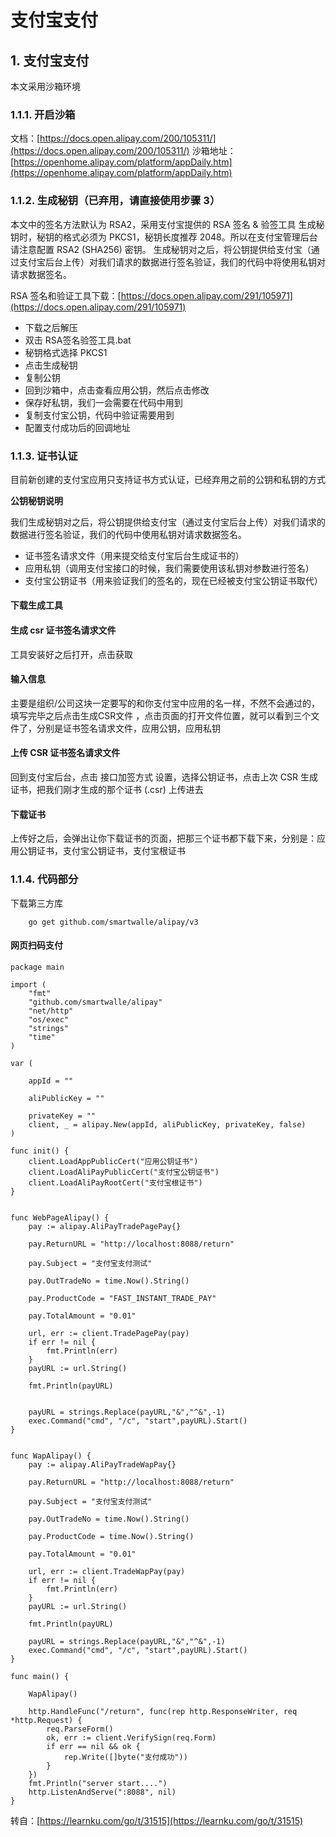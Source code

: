 # 支付宝支付

## 1. 支付宝支付 <a id="&#x652F;&#x4ED8;&#x5B9D;&#x652F;&#x4ED8;"></a>

本文采用沙箱环境

### 1.1.1. 开启沙箱 <a id="&#x5F00;&#x542F;&#x6C99;&#x7BB1;"></a>

文档：[https://docs.open.alipay.com/200/105311/](https://docs.open.alipay.com/200/105311/) 沙箱地址：[https://openhome.alipay.com/platform/appDaily.htm](https://openhome.alipay.com/platform/appDaily.htm)

### 1.1.2. 生成秘钥（已弃用，请直接使用步骤 3） <a id="&#x751F;&#x6210;&#x79D8;&#x94A5;&#xFF08;&#x5DF2;&#x5F03;&#x7528;&#xFF0C;&#x8BF7;&#x76F4;&#x63A5;&#x4F7F;&#x7528;&#x6B65;&#x9AA4;-3&#xFF09;"></a>

本文中的签名方法默认为 RSA2，采用支付宝提供的 RSA 签名 & 验签工具 生成秘钥时，秘钥的格式必须为 PKCS1，秘钥长度推荐 2048。所以在支付宝管理后台请注意配置 RSA2 \(SHA256\) 密钥。 生成秘钥对之后，将公钥提供给支付宝（通过支付宝后台上传）对我们请求的数据进行签名验证，我们的代码中将使用私钥对请求数据签名。

RSA 签名和验证工具下载：[https://docs.open.alipay.com/291/105971](https://docs.open.alipay.com/291/105971)

* 下载之后解压
* 双击 RSA签名验签工具.bat
* 秘钥格式选择 PKCS1
* 点击生成秘钥
* 复制公钥
* 回到沙箱中，点击查看应用公钥，然后点击修改
* 保存好私钥，我们一会需要在代码中用到
* 复制支付宝公钥，代码中验证需要用到
* 配置支付成功后的回调地址

### 1.1.3. 证书认证 <a id="&#x8BC1;&#x4E66;&#x8BA4;&#x8BC1;"></a>

目前新创建的支付宝应用只支持证书方式认证，已经弃用之前的公钥和私钥的方式

**公钥秘钥说明**

我们生成秘钥对之后，将公钥提供给支付宝（通过支付宝后台上传）对我们请求的数据进行签名验证，我们的代码中使用私钥对请求数据签名。

* 证书签名请求文件（用来提交给支付宝后台生成证书的）
* 应用私钥（调用支付宝接口的时候，我们需要使用该私钥对参数进行签名）
* 支付宝公钥证书（用来验证我们的签名的，现在已经被支付宝公钥证书取代）

#### 下载生成工具 <a id="&#x4E0B;&#x8F7D;&#x751F;&#x6210;&#x5DE5;&#x5177;"></a>

#### 生成 csr 证书签名请求文件 <a id="&#x751F;&#x6210;-csr-&#x8BC1;&#x4E66;&#x7B7E;&#x540D;&#x8BF7;&#x6C42;&#x6587;&#x4EF6;"></a>

工具安装好之后打开，点击获取

#### 输入信息 <a id="&#x8F93;&#x5165;&#x4FE1;&#x606F;"></a>

主要是组织/公司这块一定要写的和你支付宝中应用的名一样，不然不会通过的，填写完毕之后点击生成CSR文件 ，点击页面的打开文件位置，就可以看到三个文件了，分别是证书签名请求文件，应用公钥，应用私钥

#### 上传 CSR 证书签名请求文件 <a id="&#x4E0A;&#x4F20;-csr-&#x8BC1;&#x4E66;&#x7B7E;&#x540D;&#x8BF7;&#x6C42;&#x6587;&#x4EF6;"></a>

回到支付宝后台，点击 接口加签方式 设置，选择公钥证书，点击上次 CSR 生成证书，把我们刚才生成的那个证书 \(.csr\) 上传进去

#### 下载证书 <a id="&#x4E0B;&#x8F7D;&#x8BC1;&#x4E66;"></a>

上传好之后，会弹出让你下载证书的页面，把那三个证书都下载下来，分别是：应用公钥证书，支付宝公钥证书，支付宝根证书

### 1.1.4. 代码部分 <a id="&#x4EE3;&#x7801;&#x90E8;&#x5206;"></a>

下载第三方库

```text
    go get github.com/smartwalle/alipay/v3
```

#### 网页扫码支付 <a id="&#x7F51;&#x9875;&#x626B;&#x7801;&#x652F;&#x4ED8;"></a>

```text
package main

import (
    "fmt"
    "github.com/smartwalle/alipay"
    "net/http"
    "os/exec"
    "strings"
    "time"
)

var (
    
    appId = ""
    
    aliPublicKey = ""
    
    privateKey = ""
    client, _ = alipay.New(appId, aliPublicKey, privateKey, false)
)

func init() {
    client.LoadAppPublicCert("应用公钥证书")
    client.LoadAliPayPublicCert("支付宝公钥证书")
    client.LoadAliPayRootCert("支付宝根证书")
}


func WebPageAlipay() {
    pay := alipay.AliPayTradePagePay{}
    
    pay.ReturnURL = "http://localhost:8088/return"
    
    pay.Subject = "支付宝支付测试"
    
    pay.OutTradeNo = time.Now().String()
    
    pay.ProductCode = "FAST_INSTANT_TRADE_PAY"
    
    pay.TotalAmount = "0.01"

    url, err := client.TradePagePay(pay)
    if err != nil {
        fmt.Println(err)
    }
    payURL := url.String()
    
    fmt.Println(payURL)

    
    payURL = strings.Replace(payURL,"&","^&",-1)
    exec.Command("cmd", "/c", "start",payURL).Start()
}


func WapAlipay() {
    pay := alipay.AliPayTradeWapPay{}
    
    pay.ReturnURL = "http://localhost:8088/return"
    
    pay.Subject = "支付宝支付测试"
    
    pay.OutTradeNo = time.Now().String()
    
    pay.ProductCode = time.Now().String()
    
    pay.TotalAmount = "0.01"

    url, err := client.TradeWapPay(pay)
    if err != nil {
        fmt.Println(err)
    }
    payURL := url.String()
    
    fmt.Println(payURL)
    
    payURL = strings.Replace(payURL,"&","^&",-1)
    exec.Command("cmd", "/c", "start",payURL).Start()
}

func main() {
    
    WapAlipay()
    
    http.HandleFunc("/return", func(rep http.ResponseWriter, req *http.Request) {
        req.ParseForm()
        ok, err := client.VerifySign(req.Form)
        if err == nil && ok {
            rep.Write([]byte("支付成功"))
        }
    })
    fmt.Println("server start....")
    http.ListenAndServe(":8088", nil)
}
```

转自：[https://learnku.com/go/t/31515](https://learnku.com/go/t/31515)

